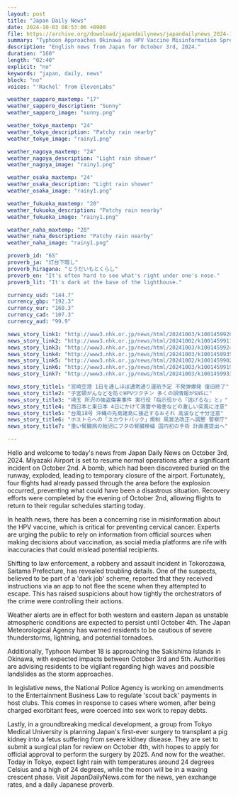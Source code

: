 ```yaml
---
layout: post
title: "Japan Daily News"
date: 2024-10-03 08:53:06 +0900
file: https://archive.org/download/japandailynews/japandailynews_2024-10-03.mp3
summary: "Typhoon Approaches Okinawa as HPV Vaccine Misinformation Spreads, & more…"
description: "English news from Japan for October 3rd, 2024."
duration: "160"
length: "02:40"
explicit: "no"
keywords: "japan, daily, news"
block: "no"
voices: "'Rachel' from ElevenLabs"

weather_sapporo_maxtemp: "17"
weather_sapporo_description: "Sunny"
weather_sapporo_image: "sunny.png"

weather_tokyo_maxtemp: "24"
weather_tokyo_description: "Patchy rain nearby"
weather_tokyo_image: "rainy1.png"

weather_nagoya_maxtemp: "24"
weather_nagoya_description: "Light rain shower"
weather_nagoya_image: "rainy1.png"

weather_osaka_maxtemp: "24"
weather_osaka_description: "Light rain shower"
weather_osaka_image: "rainy1.png"

weather_fukuoka_maxtemp: "20"
weather_fukuoka_description: "Patchy rain nearby"
weather_fukuoka_image: "rainy1.png"

weather_naha_maxtemp: "28"
weather_naha_description: "Patchy rain nearby"
weather_naha_image: "rainy1.png"

proverb_id: "65"
proverb_ja: "灯台下暗し"
proverb_hiragana: "とうだいもとくらし"
proverb_en: "It's often hard to see what's right under one's nose."
proverb_lit: "It's dark at the base of the lighthouse."

currency_usd: "144.7"
currency_gbp: "192.3"
currency_eur: "160.3"
currency_cad: "107.3"
currency_aud: "99.9"

news_story_link1: "http://www3.nhk.or.jp/news/html/20241003/k10014599261000.html"
news_story_link2: "http://www3.nhk.or.jp/news/html/20241002/k10014599111000.html"
news_story_link3: "http://www3.nhk.or.jp/news/html/20241003/k10014599241000.html"
news_story_link4: "http://www3.nhk.or.jp/news/html/20241003/k10014599351000.html"
news_story_link5: "http://www3.nhk.or.jp/news/html/20241002/k10014599021000.html"
news_story_link6: "http://www3.nhk.or.jp/news/html/20241003/k10014599191000.html"
news_story_link7: "http://www3.nhk.or.jp/news/html/20241003/k10014599331000.html"

news_story_title1: "宮崎空港 1日を通しほぼ通常通り運航予定 不発弾爆発 復旧終了"
news_story_title2: "子宮頸がんなどを防ぐHPVワクチン 多くの誤情報がSNSに"
news_story_title3: "埼玉 所沢の強盗傷害事件 実行役「指示役から『逃げるな』と」"
news_story_title4: "西日本と東日本 4日にかけて落雷や竜巻などの激しい突風に注意"
news_story_title5: "台風18号 沖縄の先島諸島に接近するおそれ 高波など十分注意"
news_story_title6: "ホストらへの「スカウトバック」規制 風営法改正へ調整 警察庁"
news_story_title7: "重い腎臓病の胎児にブタの腎臓移植 国内初の手術 計画書提出へ"

---
```


Hello and welcome to today's news from Japan Daily News on October 3rd, 2024. Miyazaki Airport is set to resume normal operations after a significant incident on October 2nd. A bomb, which had been discovered buried on the runway, exploded, leading to temporary closure of the airport. Fortunately, four flights had already passed through the area before the explosion occurred, preventing what could have been a disastrous situation. Recovery efforts were completed by the evening of October 2nd, allowing flights to return to their regular schedules starting today.

In health news, there has been a concerning rise in misinformation about the HPV vaccine, which is critical for preventing cervical cancer. Experts are urging the public to rely on information from official sources when making decisions about vaccination, as social media platforms are rife with inaccuracies that could mislead potential recipients.

Shifting to law enforcement, a robbery and assault incident in Tokorozawa, Saitama Prefecture, has revealed troubling details. One of the suspects, believed to be part of a 'dark job' scheme, reported that they received instructions via an app to not flee the scene when they attempted to escape. This has raised suspicions about how tightly the orchestrators of the crime were controlling their actions.

Weather alerts are in effect for both western and eastern Japan as unstable atmospheric conditions are expected to persist until October 4th. The Japan Meteorological Agency has warned residents to be cautious of severe thunderstorms, lightning, and potential tornadoes.

Additionally, Typhoon Number 18 is approaching the Sakishima Islands in Okinawa, with expected impacts between October 3rd and 5th. Authorities are advising residents to be vigilant regarding high waves and possible landslides as the storm approaches.

In legislative news, the National Police Agency is working on amendments to the Entertainment Business Law to regulate 'scout back' payments in host clubs. This comes in response to cases where women, after being charged exorbitant fees, were coerced into sex work to repay debts.

Lastly, in a groundbreaking medical development, a group from Tokyo Medical University is planning Japan's first-ever surgery to transplant a pig kidney into a fetus suffering from severe kidney disease. They are set to submit a surgical plan for review on October 4th, with hopes to apply for official approval to perform the surgery by 2025. And now for the weather. Today in Tokyo, expect light rain with temperatures around 24 degrees Celsius and a high of 24 degrees, while the moon will be in a waxing crescent phase.  Visit JapanDailyNews.com for the news, yen exchange rates, and a daily Japanese proverb.
